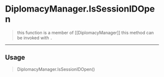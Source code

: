 # DiplomacyManager.IsSessionIDOpen
> this function is a member of [[DiplomacyManager]]
> this method can be invoked with `.`
-----
## Usage
> DiplomacyManager.IsSessionIDOpen()
